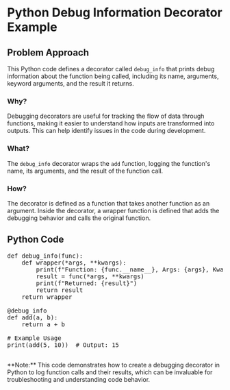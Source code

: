 # Python Debug Information Decorator Example

<div class="content">

## Problem Approach

This Python code defines a decorator called `debug_info` that prints debug information about the function being called, including its name, arguments, keyword arguments, and the result it returns.

### Why?

Debugging decorators are useful for tracking the flow of data through functions, making it easier to understand how inputs are transformed into outputs. This can help identify issues in the code during development.

### What?

The `debug_info` decorator wraps the `add` function, logging the function's name, its arguments, and the result of the function call.

### How?

The decorator is defined as a function that takes another function as an argument. Inside the decorator, a wrapper function is defined that adds the debugging behavior and calls the original function.

</div>

## Python Code

<pre>def debug_info(func):
    def wrapper(*args, **kwargs):
        print(f"Function: {func.__name__}, Args: {args}, Kwargs: {kwargs}")
        result = func(*args, **kwargs)
        print(f"Returned: {result}")
        return result
    return wrapper

@debug_info
def add(a, b):
    return a + b

# Example Usage
print(add(5, 10))  # Output: 15
    </pre>

<div class="note">**Note:** This code demonstrates how to create a debugging decorator in Python to log function calls and their results, which can be invaluable for troubleshooting and understanding code behavior.</div>
